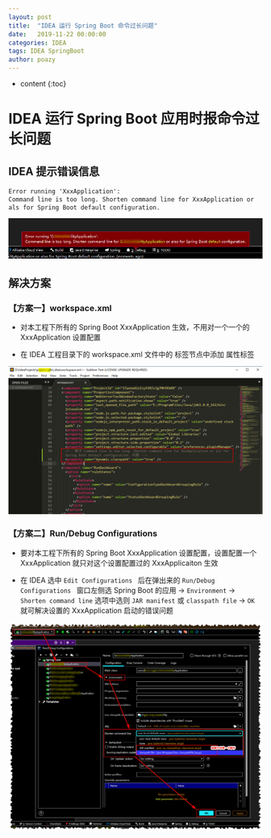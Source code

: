 ```yaml
---
layout: post
title:  "IDEA 运行 Spring Boot 命令过长问题"
date:   2019-11-22 00:00:00
categories: IDEA
tags: IDEA SpringBoot
author: poazy
---
```


* content
{:toc}

# IDEA 运行 Spring Boot 应用时报命令过长问题

## IDEA 提示错误信息

```
Error running 'XxxApplication':
Command line is too long. Shorten command line for XxxApplication or als for Spring Boot default configuration.
```

![](../images/20191122-idea-error/2019-11-22-command-line-is-too-long-00.png)

## 解决方案

### 【方案一】workspace.xml

* 对本工程下所有的 Spring Boot XxxApplication 生效，不用对一个一个的 XxxApplication 设置配置

* 在 IDEA 工程目录下的 workspace.xml 文件中的 <component name="PropertiesComponent"> 标签节点中添加 <property name="dynamic.classpath" value="true" /> 属性标签

![](../images/20191122-idea-error/2019-11-22-command-line-is-too-long-01.png)

### 【方案二】Run/Debug Configurations

* 要对本工程下所有的 Spring Boot XxxApplication 设置配置，设置配置一个 XxxApplication 就只对这个设置配置过的 XxxApplicaiton 生效

* 在 IDEA 选中 `Edit Configurations ` 后在弹出来的 `Run/Debug Configurations `  窗口左侧选 Spring Boot 的应用 -> `Environment` -> `Shorten command line` 选项中选则 `JAR manifest` 或 `classpath file` -> `OK` 就可解决设置的 XxxApplication 启动的错误问题

![](../images/20191122-idea-error/2019-11-22-command-line-is-too-long-02.png)


